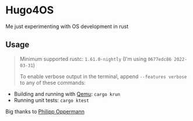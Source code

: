 # Hugo4OS

Me just experimenting with OS development in rust

## Usage

> Minimum supported rustc: `1.61.0-nightly` (I'm using `0677edc86 2022-03-31`)
>
> To enable verbose output in the terminal, append `--features verbose` to any of these commands:

- Building and running with [Qemu](https://www.qemu.org/): `cargo krun`
- Running unit tests: `cargo ktest`

Big thanks to [Philipp Oppermann](https://os.phil-opp.com/)
